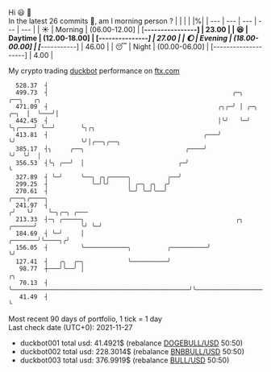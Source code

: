 Hi :smiley: :wave:  
In the latest 26 commits :bug:, am I morning person ? 
| | | | |%|
| --- | --- | --- | --- | --- |
| :sunny: | Morning | (06.00-12.00] | [****----------------] | 23.00 |
| :satisfied: | Daytime | (12.00-18.00] | [*****---------------] | 27.00 |
| :moon: | Evening | (18.00-00.00] | [*********-----------] | 46.00 |
| :sleeping: | Night | (00.00-06.00] | [--------------------] | 4.00 |

My crypto trading [duckbot](https://github.com/jojoee/duckbot) performance on [ftx.com](https://ftx.com/#a=13144711)
```
  528.37  ┤
  499.73  ┤                                                   ╭─╮               ╭──╮   ╭╮
  471.09  ┤                                               ╭╮╭─╯ │ ╭─╮      ╭─╮  │  ╰───╯│
  442.45  ┤                                               │╰╯   ╰─╯ ╰╮╭────╯ ╰──╯       ╰╮╭╮
  413.81  ┤                                           ╭───╯          ╰╯                  ╰╯│╭──╮╭──╮
  385.17  ┤╮     ╭──╮                            ╭────╯                                    ╰╯  ╰╯  │
  356.53  ┤╰╮ ╭──╯  │                          ╭─╯                                                 ╰
  327.89  ┤ ╰─╯     ╰──╮ ╭╮╭─────╮          ╭──╯
  299.25  ┤            ╰─╯╰╯     │ ╭─╮ ╭╮  ╭╯
  270.61  ┤                      ╰─╯ ╰─╯╰──╯                                   ╭───╮╭────╮
  241.97  ┤                                                                   ╭╯   ╰╯    ╰─╮╭─╮ ╭───
  213.33  ┤─╮ ╭─────╮                                          ╭╮      ╭──────╯            ╰╯ ╰─╯
  184.69  ┤ ╰─╯     │                                  ╭───────╯╰────╮╭╯
  156.05  ┤         ╰────────────╮          ╭──────────╯             ╰╯
  127.41  ┤   ╭╮  ╭─╮            ╰──────────╯
   98.77  ┼───╯╰──╯ │                                                 ╭╮
   70.13  ┤         ╰─────────────────────────────────────────────────╯╰───────────────────────────╮
   41.49  ┤                                                                                        ╰
```
Most recent 90 days of portfolio, 1 tick = 1 day<br />
Last check date (UTC+0): 2021-11-27
- duckbot001 total usd: 41.4921$ (rebalance [DOGEBULL/USD](https://ftx.com/trade/DOGEBULL/USD#a=13144711) 50:50)
- duckbot002 total usd: 228.3014$ (rebalance [BNBBULL/USD](https://ftx.com/trade/BNBBULL/USD#a=13144711) 50:50)
- duckbot003 total usd: 376.9919$ (rebalance [BULL/USD](https://ftx.com/trade/BULL/USD#a=13144711) 50:50)

